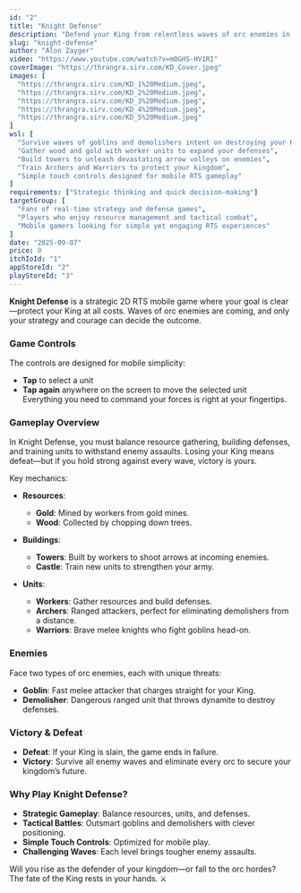 ```yaml
---
id: "2"
title: "Knight Defense"
description: "Defend your King from relentless waves of orc enemies in Knight Defense! Gather resources, build defenses, train an army, and survive to victory."
slug: "knight-defense"
author: "Alon Zayger"
video: "https://www.youtube.com/watch?v=m0GHS-HV1RI" 
coverImage: "https://thrangra.sirv.com/KD_Cover.jpeg"
images: [
  "https://thrangra.sirv.com/KD_1%20Medium.jpeg",
  "https://thrangra.sirv.com/KD_2%20Medium.jpeg",
  "https://thrangra.sirv.com/KD_3%20Medium.jpeg",
  "https://thrangra.sirv.com/KD_4%20Medium.jpeg",
  "https://thrangra.sirv.com/KD_5%20Medium.jpeg"
]
wsl: [
  "Survive waves of goblins and demolishers intent on destroying your King",
  "Gather wood and gold with worker units to expand your defenses",
  "Build towers to unleash devastating arrow volleys on enemies",
  "Train Archers and Warriors to protect your kingdom",
  "Simple touch controls designed for mobile RTS gameplay"
]
requirements: ["Strategic thinking and quick decision-making"]
targetGroup: [
  "Fans of real-time strategy and defense games",
  "Players who enjoy resource management and tactical combat",
  "Mobile gamers looking for simple yet engaging RTS experiences"
]
date: "2025-09-07"
price: 0
itchIoId: "1"
appStoreId: "2"
playStoreId: "3"
---
```


**Knight Defense** is a strategic 2D RTS mobile game where your goal is clear—protect your King at all costs. Waves of orc enemies are coming, and only your strategy and courage can decide the outcome.

### **Game Controls**

The controls are designed for mobile simplicity:
- **Tap** to select a unit  
- **Tap again** anywhere on the screen to move the selected unit  
Everything you need to command your forces is right at your fingertips.

### **Gameplay Overview**

In Knight Defense, you must balance resource gathering, building defenses, and training units to withstand enemy assaults. Losing your King means defeat—but if you hold strong against every wave, victory is yours.

Key mechanics:
- **Resources**:  
  - **Gold**: Mined by workers from gold mines.  
  - **Wood**: Collected by chopping down trees.  

- **Buildings**:  
  - **Towers**: Built by workers to shoot arrows at incoming enemies.  
  - **Castle**: Train new units to strengthen your army.  

- **Units**:  
  - **Workers**: Gather resources and build defenses.  
  - **Archers**: Ranged attackers, perfect for eliminating demolishers from a distance.  
  - **Warriors**: Brave melee knights who fight goblins head-on.  

### **Enemies**

Face two types of orc enemies, each with unique threats:
- **Goblin**: Fast melee attacker that charges straight for your King.  
- **Demolisher**: Dangerous ranged unit that throws dynamite to destroy defenses.  

### **Victory & Defeat**

- **Defeat**: If your King is slain, the game ends in failure.  
- **Victory**: Survive all enemy waves and eliminate every orc to secure your kingdom’s future.  

### **Why Play Knight Defense?**

- **Strategic Gameplay**: Balance resources, units, and defenses.  
- **Tactical Battles**: Outsmart goblins and demolishers with clever positioning.  
- **Simple Touch Controls**: Optimized for mobile play.  
- **Challenging Waves**: Each level brings tougher enemy assaults.  

Will you rise as the defender of your kingdom—or fall to the orc hordes? The fate of the King rests in your hands. ⚔️
